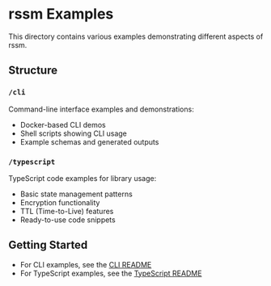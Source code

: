 # rssm Examples

This directory contains various examples demonstrating different aspects of rssm.

## Structure

### `/cli`

Command-line interface examples and demonstrations:

- Docker-based CLI demos
- Shell scripts showing CLI usage
- Example schemas and generated outputs

### `/typescript`

TypeScript code examples for library usage:

- Basic state management patterns
- Encryption functionality
- TTL (Time-to-Live) features
- Ready-to-use code snippets

## Getting Started

- For CLI examples, see the [CLI README](./cli/README.md)
- For TypeScript examples, see the [TypeScript README](./typescript/README.md)
